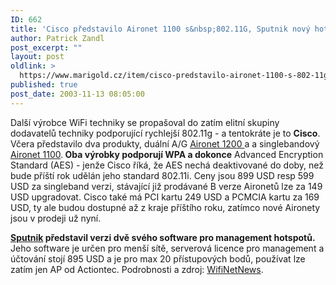 ```yaml
---
ID: 662
title: 'Cisco představilo Aironet 1100 s&nbsp;802.11G, Sputnik nový hotspot software'
author: Patrick Zandl
post_excerpt: ""
layout: post
oldlink: >
  https://www.marigold.cz/item/cisco-predstavilo-aironet-1100-s-802-11g-sputnik-novy-hotspot-software
published: true
post_date: 2003-11-13 08:05:00
---
```

<p>
Další výrobce WiFi techniky se propašoval do zatím elitní skupiny dodavatelů techniky podporující rychlejší 802.11g - a tentokráte je to <STRONG>Cisco</STRONG>. Včera představilo dva produkty, duální A/G <A href="http://www.cisco.com/en/US/products/hw/wireless/ps430/index.html" target=_blank>Aironet 1200 </A>a a singlebandový <A href="http://www.cisco.com/en/US/products/hw/wireless/ps4570/index.html" target=_blank>Aironet 1100</A>.<STRONG> Oba výrobky podporují WPA a dokonce</STRONG> Advanced Encryption Standard (AES) - jenže Cisco říká, že AES nechá deaktivované do doby, než bude příští rok udělán jeho standard 802.11i. Ceny jsou 899 USD resp 599 USD za singleband verzi, stávající již prodávané B verze Aironetů lze za 149 USD upgradovat. Cisco také má PCI kartu 249 USD a PCMCIA kartu za 169 USD, ty ale budou dostupné až z kraje příštího roku, zatímco nové Aironety jsou v prodeji už nyní. </p>

<p>
<A href="http://www.sputnik.com/" target=_blank><STRONG>Sputnik</STRONG></A><STRONG> představil verzi dvě svého software pro management hotspotů.</STRONG> Jeho software je určen pro menší sítě, serverová licence pro management a účtování stojí 895 USD a je pro max 20 přístupových bodů, používat lze zatím jen AP od Actiontec. Podrobnosti a zdroj: <A href="http://wifinetnews.com/archives/002374.html" target=_blank>WifiNetNews</A>.</p>
